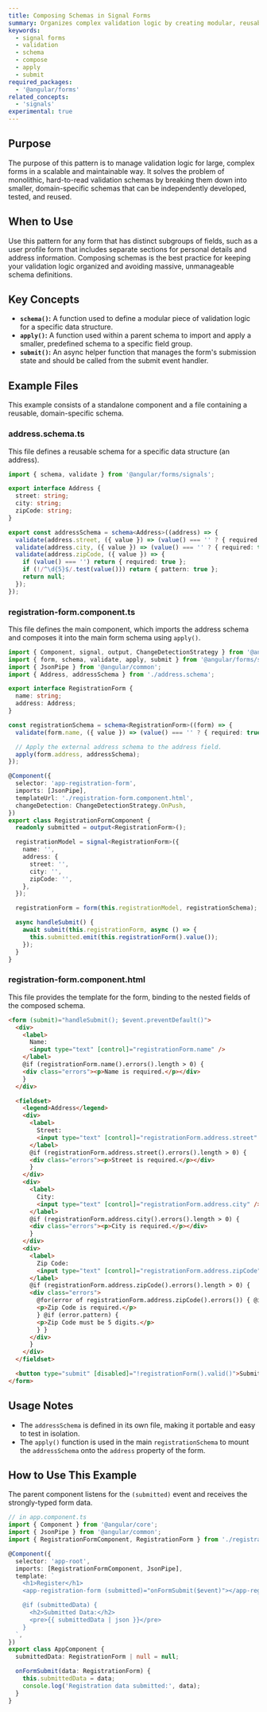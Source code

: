 ```yaml
---
title: Composing Schemas in Signal Forms
summary: Organizes complex validation logic by creating modular, reusable schemas and composing them into a larger form schema using the `apply()` function.
keywords:
  - signal forms
  - validation
  - schema
  - compose
  - apply
  - submit
required_packages:
  - '@angular/forms'
related_concepts:
  - 'signals'
experimental: true
---
```


## Purpose

The purpose of this pattern is to manage validation logic for large, complex forms in a scalable and maintainable way. It solves the problem of monolithic, hard-to-read validation schemas by breaking them down into smaller, domain-specific schemas that can be independently developed, tested, and reused.

## When to Use

Use this pattern for any form that has distinct subgroups of fields, such as a user profile form that includes separate sections for personal details and address information. Composing schemas is the best practice for keeping your validation logic organized and avoiding massive, unmanageable schema definitions.

## Key Concepts

- **`schema()`:** A function used to define a modular piece of validation logic for a specific data structure.
- **`apply()`:** A function used within a parent schema to import and apply a smaller, predefined schema to a specific field group.
- **`submit()`:** An async helper function that manages the form's submission state and should be called from the submit event handler.

## Example Files

This example consists of a standalone component and a file containing a reusable, domain-specific schema.

### address.schema.ts

This file defines a reusable schema for a specific data structure (an address).

```typescript
import { schema, validate } from '@angular/forms/signals';

export interface Address {
  street: string;
  city: string;
  zipCode: string;
}

export const addressSchema = schema<Address>((address) => {
  validate(address.street, ({ value }) => (value() === '' ? { required: true } : null));
  validate(address.city, ({ value }) => (value() === '' ? { required: true } : null));
  validate(address.zipCode, ({ value }) => {
    if (value() === '') return { required: true };
    if (!/^\d{5}$/.test(value())) return { pattern: true };
    return null;
  });
});
```

### registration-form.component.ts

This file defines the main component, which imports the address schema and composes it into the main form schema using `apply()`.

```typescript
import { Component, signal, output, ChangeDetectionStrategy } from '@angular/core';
import { form, schema, validate, apply, submit } from '@angular/forms/signals';
import { JsonPipe } from '@angular/common';
import { Address, addressSchema } from './address.schema';

export interface RegistrationForm {
  name: string;
  address: Address;
}

const registrationSchema = schema<RegistrationForm>((form) => {
  validate(form.name, ({ value }) => (value() === '' ? { required: true } : null));

  // Apply the external address schema to the address field.
  apply(form.address, addressSchema);
});

@Component({
  selector: 'app-registration-form',
  imports: [JsonPipe],
  templateUrl: './registration-form.component.html',
  changeDetection: ChangeDetectionStrategy.OnPush,
})
export class RegistrationFormComponent {
  readonly submitted = output<RegistrationForm>();

  registrationModel = signal<RegistrationForm>({
    name: '',
    address: {
      street: '',
      city: '',
      zipCode: '',
    },
  });

  registrationForm = form(this.registrationModel, registrationSchema);

  async handleSubmit() {
    await submit(this.registrationForm, async () => {
      this.submitted.emit(this.registrationForm().value());
    });
  }
}
```

### registration-form.component.html

This file provides the template for the form, binding to the nested fields of the composed schema.

```html
<form (submit)="handleSubmit(); $event.preventDefault()">
  <div>
    <label>
      Name:
      <input type="text" [control]="registrationForm.name" />
    </label>
    @if (registrationForm.name().errors().length > 0) {
    <div class="errors"><p>Name is required.</p></div>
    }
  </div>

  <fieldset>
    <legend>Address</legend>
    <div>
      <label>
        Street:
        <input type="text" [control]="registrationForm.address.street" />
      </label>
      @if (registrationForm.address.street().errors().length > 0) {
      <div class="errors"><p>Street is required.</p></div>
      }
    </div>
    <div>
      <label>
        City:
        <input type="text" [control]="registrationForm.address.city" />
      </label>
      @if (registrationForm.address.city().errors().length > 0) {
      <div class="errors"><p>City is required.</p></div>
      }
    </div>
    <div>
      <label>
        Zip Code:
        <input type="text" [control]="registrationForm.address.zipCode" />
      </label>
      @if (registrationForm.address.zipCode().errors().length > 0) {
      <div class="errors">
        @for(error of registrationForm.address.zipCode().errors()) { @if (error.required) {
        <p>Zip Code is required.</p>
        } @if (error.pattern) {
        <p>Zip Code must be 5 digits.</p>
        } }
      </div>
      }
    </div>
  </fieldset>

  <button type="submit" [disabled]="!registrationForm().valid()">Submit</button>
</form>
```

## Usage Notes

- The `addressSchema` is defined in its own file, making it portable and easy to test in isolation.
- The `apply()` function is used in the main `registrationSchema` to mount the `addressSchema` onto the `address` property of the form.

## How to Use This Example

The parent component listens for the `(submitted)` event and receives the strongly-typed form data.

```typescript
// in app.component.ts
import { Component } from '@angular/core';
import { JsonPipe } from '@angular/common';
import { RegistrationFormComponent, RegistrationForm } from './registration-form.component';

@Component({
  selector: 'app-root',
  imports: [RegistrationFormComponent, JsonPipe],
  template: `
    <h1>Register</h1>
    <app-registration-form (submitted)="onFormSubmit($event)"></app-registration-form>

    @if (submittedData) {
      <h2>Submitted Data:</h2>
      <pre>{{ submittedData | json }}</pre>
    }
  `,
})
export class AppComponent {
  submittedData: RegistrationForm | null = null;

  onFormSubmit(data: RegistrationForm) {
    this.submittedData = data;
    console.log('Registration data submitted:', data);
  }
}
```
